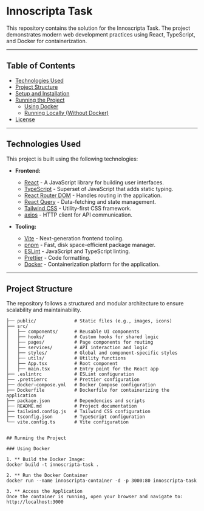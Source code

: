 # Innoscripta Task

This repository contains the solution for the Innoscripta Task. The project demonstrates modern web development practices using React, TypeScript, and Docker for containerization.

---

## Table of Contents

- [Technologies Used](#technologies-used)
- [Project Structure](#project-structure)
- [Setup and Installation](#setup-and-installation)
- [Running the Project](#running-the-project)
  - [Using Docker](#using-docker)
  - [Running Locally (Without Docker)](#running-locally-without-docker)
- [License](#license)

---

## Technologies Used

This project is built using the following technologies:

- **Frontend:**
  - [React](https://reactjs.org/) - A JavaScript library for building user interfaces.
  - [TypeScript](https://www.typescriptlang.org/) - Superset of JavaScript that adds static typing.
  - [React Router DOM](https://reactrouter.com/) - Handles routing in the application.
  - [React Query](https://tanstack.com/query/latest) - Data-fetching and state management.
  - [Tailwind CSS](https://tailwindcss.com/) - Utility-first CSS framework.
  - [axios](https://axios-http.com/) - HTTP client for API communication.

- **Tooling:**
  - [Vite](https://vitejs.dev/) - Next-generation frontend tooling.
  - [pnpm](https://pnpm.io/) - Fast, disk space-efficient package manager.
  - [ESLint](https://eslint.org/) - JavaScript and TypeScript linting.
  - [Prettier](https://prettier.io/) - Code formatting.
  - [Docker](https://www.docker.com/) - Containerization platform for the application.

---

## Project Structure

The repository follows a structured and modular architecture to ensure scalability and maintainability.

```plaintext
├── public/              # Static files (e.g., images, icons)
├── src/
│   ├── components/      # Reusable UI components
│   ├── hooks/           # Custom hooks for shared logic
│   ├── pages/           # Page components for routing
│   ├── services/        # API interaction and logic
│   ├── styles/          # Global and component-specific styles
│   ├── utils/           # Utility functions
│   ├── App.tsx          # Root component
│   ├── main.tsx         # Entry point for the React app
├── .eslintrc            # ESLint configuration
├── .prettierrc          # Prettier configuration
├── docker-compose.yml   # Docker Compose configuration
├── Dockerfile           # Dockerfile for containerizing the application
├── package.json         # Dependencies and scripts
├── README.md            # Project documentation
├── tailwind.config.js   # Tailwind CSS configuration
├── tsconfig.json        # TypeScript configuration
└── vite.config.ts       # Vite configuration


## Running the Project

### Using Docker

1. ** Build the Docker Image:
docker build -t innoscripta-task .

2. ** Run the Docker Container
docker run --name innoscripta-container -d -p 3000:80 innoscripta-task

3. ** Access the Application
Once the container is running, open your browser and navigate to:
http://localhost:3000


